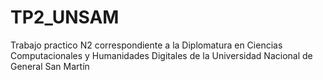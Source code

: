 # TP2_UNSAM
Trabajo practico N2 correspondiente a la Diplomatura en Ciencias Computacionales y Humanidades Digitales de la Universidad Nacional de General San Martín
